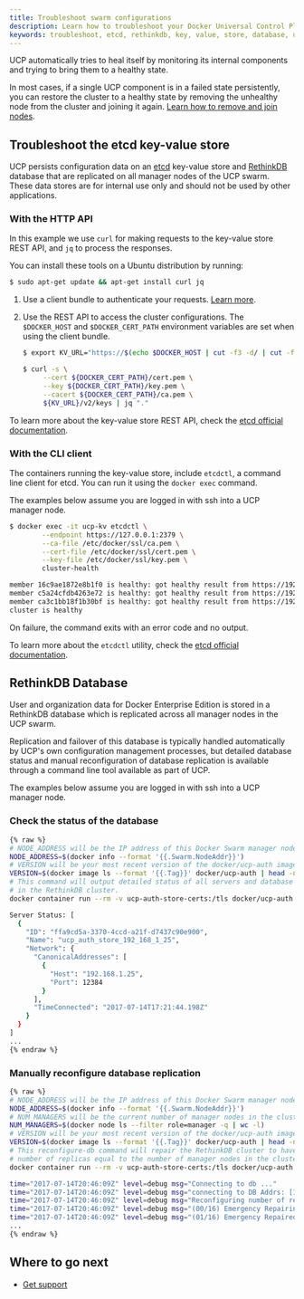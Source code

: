 ```yaml
---
title: Troubleshoot swarm configurations
description: Learn how to troubleshoot your Docker Universal Control Plane cluster.
keywords: troubleshoot, etcd, rethinkdb, key, value, store, database, ucp, health, swarm
---
```


UCP automatically tries to heal itself by monitoring its internal
components and trying to bring them to a healthy state.

In most cases, if a single UCP component is in a failed state persistently,
you can restore the cluster to a healthy state by
removing the unhealthy node from the cluster and joining it again.
[Learn how to remove and join nodes](../configure/scale-your-cluster.md).

## Troubleshoot the etcd key-value store

UCP persists configuration data on an [etcd](https://coreos.com/etcd/)
key-value store and [RethinkDB](https://rethinkdb.com/) database that are
replicated on all manager nodes of the UCP swarm. These data stores are for
internal use only and should not be used by other applications.

### With the HTTP API

In this example we use `curl` for making requests to the key-value
store REST API, and `jq` to process the responses.

You can install these tools on a Ubuntu distribution by running:

```bash
$ sudo apt-get update && apt-get install curl jq
```

1. Use a client bundle to authenticate your requests.
[Learn more](../../user/access-ucp/cli-based-access.md).

2. Use the REST API to access the cluster configurations. The `$DOCKER_HOST`
   and `$DOCKER_CERT_PATH` environment variables are set when using the client
   bundle.

   ```bash
   $ export KV_URL="https://$(echo $DOCKER_HOST | cut -f3 -d/ | cut -f1 -d:):12379"

   $ curl -s \
        --cert ${DOCKER_CERT_PATH}/cert.pem \
        --key ${DOCKER_CERT_PATH}/key.pem \
        --cacert ${DOCKER_CERT_PATH}/ca.pem \
        ${KV_URL}/v2/keys | jq "."
   ```

To learn more about the key-value store REST API, check the
[etcd official documentation](https://coreos.com/etcd/docs/latest/).

### With the CLI client

The containers running the key-value store, include `etcdctl`, a command line
client for etcd. You can run it using the `docker exec` command.

The examples below assume you are logged in with ssh into a UCP manager node.

```bash
$ docker exec -it ucp-kv etcdctl \
        --endpoint https://127.0.0.1:2379 \
        --ca-file /etc/docker/ssl/ca.pem \
        --cert-file /etc/docker/ssl/cert.pem \
        --key-file /etc/docker/ssl/key.pem \
        cluster-health

member 16c9ae1872e8b1f0 is healthy: got healthy result from https://192.168.122.64:12379
member c5a24cfdb4263e72 is healthy: got healthy result from https://192.168.122.196:12379
member ca3c1bb18f1b30bf is healthy: got healthy result from https://192.168.122.223:12379
cluster is healthy
```

On failure, the command exits with an error code and no output.

To learn more about the `etcdctl` utility, check the
[etcd official documentation](https://coreos.com/etcd/docs/latest/).

## RethinkDB Database

User and organization data for Docker Enterprise Edition is stored in a
RethinkDB database which is replicated across all manager nodes in the UCP
swarm.

Replication and failover of this database is typically handled automatically by
UCP's own configuration management processes, but detailed database status and
manual reconfiguration of database replication is available through a command
line tool available as part of UCP.

The examples below assume you are logged in with ssh into a UCP manager node.

### Check the status of the database

```bash
{% raw %}
# NODE_ADDRESS will be the IP address of this Docker Swarm manager node
NODE_ADDRESS=$(docker info --format '{{.Swarm.NodeAddr}}')
# VERSION will be your most recent version of the docker/ucp-auth image
VERSION=$(docker image ls --format '{{.Tag}}' docker/ucp-auth | head -n 1)
# This command will output detailed status of all servers and database tables
# in the RethinkDB cluster.
docker container run --rm -v ucp-auth-store-certs:/tls docker/ucp-auth:${VERSION} --db-addr=${NODE_ADDRESS}:12383 db-status

Server Status: [
  {
    "ID": "ffa9cd5a-3370-4ccd-a21f-d7437c90e900",
    "Name": "ucp_auth_store_192_168_1_25",
    "Network": {
      "CanonicalAddresses": [
        {
          "Host": "192.168.1.25",
          "Port": 12384
        }
      ],
      "TimeConnected": "2017-07-14T17:21:44.198Z"
    }
  }
]
...
{% endraw %}
```

### Manually reconfigure database replication

```bash
{% raw %}
# NODE_ADDRESS will be the IP address of this Docker Swarm manager node
NODE_ADDRESS=$(docker info --format '{{.Swarm.NodeAddr}}')
# NUM_MANAGERS will be the current number of manager nodes in the cluster
NUM_MANAGERS=$(docker node ls --filter role=manager -q | wc -l)
# VERSION will be your most recent version of the docker/ucp-auth image
VERSION=$(docker image ls --format '{{.Tag}}' docker/ucp-auth | head -n 1)
# This reconfigure-db command will repair the RethinkDB cluster to have a
# number of replicas equal to the number of manager nodes in the cluster.
docker container run --rm -v ucp-auth-store-certs:/tls docker/ucp-auth:${VERSION} --db-addr=${NODE_ADDRESS}:12383 --debug reconfigure-db --num-replicas ${NUM_MANAGERS} --emergency-repair

time="2017-07-14T20:46:09Z" level=debug msg="Connecting to db ..."
time="2017-07-14T20:46:09Z" level=debug msg="connecting to DB Addrs: [192.168.1.25:12383]"
time="2017-07-14T20:46:09Z" level=debug msg="Reconfiguring number of replicas to 1"
time="2017-07-14T20:46:09Z" level=debug msg="(00/16) Emergency Repairing Tables..."
time="2017-07-14T20:46:09Z" level=debug msg="(01/16) Emergency Repaired Table \"grant_objects\""
...
{% endraw %}
```

## Where to go next

* [Get support](../../get-support.md)
